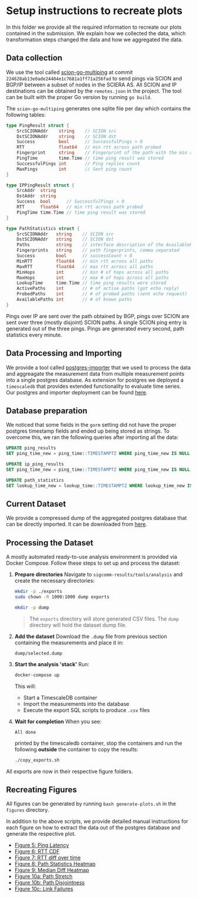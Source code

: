 # Setup instructions to recreate plots

In this folder we provide all the required information to recreate our plots contained in the submission. We explain how we collected the data, which transformation steps changed the data and how we aggregated the data.

## Data collection
We use the tool called [scion-go-multiping](https://github.com/FR4NK-W/scion-go-multiping) at commit `224628ab13e0ade24404e1c7681a1ff71a256fad` to send pings via SCION and BGP/IP between a subset of nodes in the SCIERA AS. All SCION and IP destinations can be obtained by the `remotes.json` in the project. The tool can be built with the proper Go version by running `go build`.

The `scion-go-multiping` generates one sqlite file per day which contains the following tables:

```go
type PingResult struct {
	SrcSCIONAddr    string    // SCION src
	DstSCIONAddr    string    // SCION dst
	Success         bool      // SuccessfulPings > 0
	RTT             float64   // min rtt across path probed
	Fingerprint     string    // Fingerprint of the path with the min rtt
	PingTime        time.Time // time ping result was stored
	SuccessfulPings int       // Ping replies count
	MaxPings        int       // Sent ping count
}

type IPPingResult struct {
	SrcAddr  string
	DstAddr  string
	Success  bool      // SuccessfulPings > 0
	RTT      float64   // min rtt across path probed
	PingTime time.Time // time ping result was stored
}

type PathStatistics struct {
	SrcSCIONAddr   string    // SCION src
	DstSCIONAddr   string    // SCION dst
	Paths          string    // interface description of the AvailablePaths, comma separated
	Fingerprints   string    // path fingerprints, comma separated
	Success        bool      // successCount > 0
	MinRTT         float64   // min rtt across all paths
	MaxRTT         float64   // max rtt across all paths
	MinHops        int       // min # of hops across all paths
	MaxHops        int       // max # of hops across all paths
	LookupTime     time.Time // time ping results were stored
	ActivePaths    int       // # of active paths (got echo reply)
	ProbedPaths    int       // # of probed paths (sent echo request)
	AvailablePaths int       // # of known paths
}
```

Pings over IP are sent over the path obtained by BGP, pings over SCION are sent over three (mostly disjoint) SCION paths. A single SCION ping entry is generated out of the three pings. Pings are generated every second, path statistics every minute.

## Data Processing and Importing
We provide a tool called [postgres-importer](./tools/original-measurement-import/posgres-importer/main.go) that we used to process the data and aggreagate the measurement data from multiple measurement points into a single postgres database. As extension for postgres we deployed a `timescaledb` that provides extended functionality to evaluate time series. Our postgres and importer deployment can be found [here](./tools/original-measurement-import/postgres/docker-compose.yaml).


## Database preparation
We noticed that some fields in the `gorm` setting did not have the proper postgres timestamp fields and ended up being stored as strings. To overcome this, we ran the following queries after importing all the data:

```sql
UPDATE ping_results
SET ping_time_new = ping_time::TIMESTAMPTZ WHERE ping_time_new IS NULL;

UPDATE ip_ping_results
SET ping_time_new = ping_time::TIMESTAMPTZ WHERE ping_time_new IS NULL;

UPDATE path_statistics
SET lookup_time_new = lookup_time::TIMESTAMPTZ WHERE lookup_time_new IS NULL;
```

## Current Dataset
We provide a compressed dump of the aggregated postgres database that can be directly imported. It can be downloaded from [here](https://polybox.ethz.ch/index.php/s/9DMrYiXBwCT4KBH).

## Processing the Dataset
A mostly automated ready-to-use analysis environment is provided via Docker Compose.
Follow these steps to set up and process the dataset:

1. **Prepare directories**
   Navigate to `sigcomm-results/tools/analysis` and create the necessary directories:

   ```bash
   mkdir -p ./exports
   sudo chown -R 1000:1000 dump exports

   mkdir -p dump
   ```

   > The `exports` directory will store generated CSV files. The `dump` directory will hold the dataset dump file.

2. **Add the dataset**
   Download the `.dump` file from previous section containing the measurements and place it in:

   ```
   dump/selected.dump
   ```

3. **Start the analysis 'stack'**
   Run:

   ```bash
   docker-compose up
   ```

   This will:

   * Start a TimescaleDB container
   * Import the measurements into the database
   * Execute the export SQL scripts to produce `.csv` files

4. **Wait for completion**
   When you see:

   ```
   All done
   ```

   printed by the timescaledb container, stop the containers and run the following **outside** the container to copy the results:

   ```bash
   ./copy_exports.sh
   ```

All exports are now in their respective figure folders.

## Recreating Figures
All figures can be generated by running `bash generate-plots.sh` in the `figures` directory.

In addition to the above scripts, we provide detailed manual instructions for each figure on how to extract the data out of the postgres database and generate the respective plot. 
- [Figure 5: Ping Latency](./figures/figure_5_ping_latency/Readme.md)
- [Figure 6: RTT CDF](./figures/figure_6_rtt_cdf/Readme.md)
- [Figure 7: RTT diff over time](./figures/figure_7_rtt_diff_over_time/Readme.md)
- [Figure 8: Path Statistics Heatmap](./figures/figure_8_9_heatmap/Readme.md)
- [Figure 9: Median Diff Heatmap](./figures/figure_8_9_heatmap/Readme.md)
- [Figure 10a: Path Stretch](./figures/figure_10a_path_stretch/Readme.md)
- [Figure 10b: Path Disjointness](./figures/figure_10b_path_disjointness/Readme.md)
- [Figure 10c: Link Failures](./figures/figure_10c_link_failures/Readme.md)
